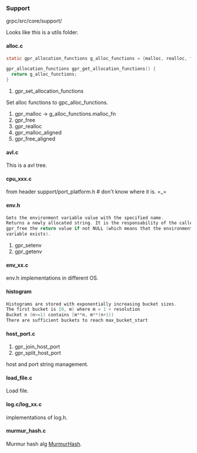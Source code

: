 ### Support

grpc/src/core/support/

Looks like this is a utils folder.

#### alloc.c

```c
static gpr_allocation_functions g_alloc_functions = {malloc, realloc, free};

gpr_allocation_functions gpr_get_allocation_functions() {
  return g_alloc_functions;
}
```

1. gpr\_set\_allocation\_functions

Set alloc functions to gpc\_alloc\_functions.

1. gpr\_malloc -> g\_alloc\_functions.malloc_fn
2. gpr\_free
3. gpr\_realloc
4. gpr\_malloc\_aligned
5. gpr\_free\_aligned

#### avl.c

This is a avl tree.

#### cpu_xxx.c

from header support/port\_platform.h # don't know where it is. =\_=

#### env.h

```c
Gets the environment variable value with the specified name.
Returns a newly allocated string. It is the responsability of the caller to
gpr_free the return value if not NULL (which means that the environment
variable exists).
```

1. gpr_setenv
2. gpr_getenv

#### env_xx.c

env.h implementations in different OS.

#### histogram

```c
Histograms are stored with exponentially increasing bucket sizes.
The first bucket is [0, m) where m = 1 + resolution
Bucket n (n>=1) contains [m**n, m**(n+1))
There are sufficient buckets to reach max_bucket_start
```
#### host_port.c

1. gpr\_join\_host\_port
2. gpr\_split\_host\_port

host and port string management.

#### load_file.c

Load file.

#### log.c/log_xx.c

implementations of log.h.

#### murmur_hash.c

Murmur hash alg [MurmurHash](https://en.wikipedia.org/wiki/MurmurHash).
